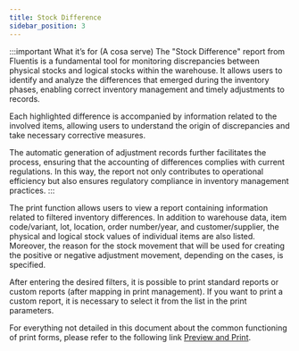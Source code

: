 ```yaml
---
title: Stock Difference
sidebar_position: 3
---
```


:::important What it’s for (A cosa serve)
The "Stock Difference" report from Fluentis is a fundamental tool for monitoring discrepancies between physical stocks and logical stocks within the warehouse. It allows users to identify and analyze the differences that emerged during the inventory phases, enabling correct inventory management and timely adjustments to records.

Each highlighted difference is accompanied by information related to the involved items, allowing users to understand the origin of discrepancies and take necessary corrective measures.

The automatic generation of adjustment records further facilitates the process, ensuring that the accounting of differences complies with current regulations. In this way, the report not only contributes to operational efficiency but also ensures regulatory compliance in inventory management practices.
:::

The print function allows users to view a report containing information related to filtered inventory differences. In addition to warehouse data, item code/variant, lot, location, order number/year, and customer/supplier, the physical and logical stock values of individual items are also listed. Moreover, the reason for the stock movement that will be used for creating the positive or negative adjustment movement, depending on the cases, is specified.

After entering the desired filters, it is possible to print standard reports or custom reports (after mapping in print management). If you want to print a custom report, it is necessary to select it from the list in the print parameters.

For everything not detailed in this document about the common functioning of print forms, please refer to the following link [Preview and Print](/docs/guide/common/operations-with-data/reports).